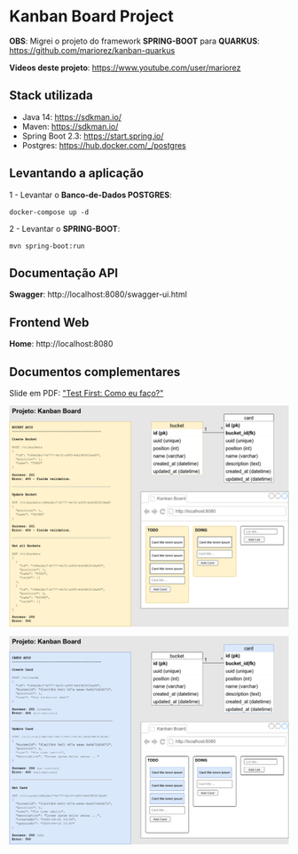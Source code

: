 # Kanban Board Project

**OBS**: Migrei o projeto do framework **SPRING-BOOT** para **QUARKUS**: https://github.com/mariorez/kanban-quarkus

**Videos deste projeto**: https://www.youtube.com/user/mariorez

## Stack utilizada

- Java 14: https://sdkman.io/
- Maven: https://sdkman.io/
- Spring Boot 2.3: https://start.spring.io/
- Postgres: https://hub.docker.com/_/postgres

## Levantando a aplicação

1 - Levantar o **Banco-de-Dados POSTGRES**:
```
docker-compose up -d
```

2 - Levantar o **SPRING-BOOT**:
```
mvn spring-boot:run
```

## Documentação API

**Swagger**: http://localhost:8080/swagger-ui.html

## Frontend Web

**Home**: http://localhost:8080

## Documentos complementares

Slide em PDF: ["Test First: Como eu faço?"](Test-First_Como-eu-Faco.pdf)

![Bucket](kanban-board-bucket.png)

![Card](kanban-board-card.png)
